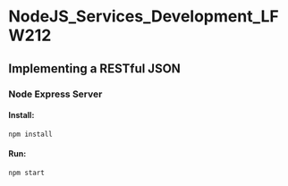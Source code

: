 # NodeJS_Services_Development_LFW212

## Implementing a RESTful JSON 

### Node Express Server

#### Install:
```
npm install
```
#### Run:
```
npm start
```